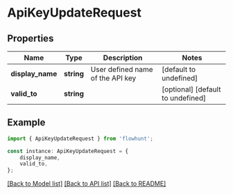 # ApiKeyUpdateRequest


## Properties

Name | Type | Description | Notes
------------ | ------------- | ------------- | -------------
**display_name** | **string** | User defined name of the API key | [default to undefined]
**valid_to** | **string** |  | [optional] [default to undefined]

## Example

```typescript
import { ApiKeyUpdateRequest } from 'flowhunt';

const instance: ApiKeyUpdateRequest = {
    display_name,
    valid_to,
};
```

[[Back to Model list]](../README.md#documentation-for-models) [[Back to API list]](../README.md#documentation-for-api-endpoints) [[Back to README]](../README.md)
